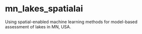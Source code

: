 # mn_lakes_spatialai
Using spatial-enabled machine learning methods for model-based assessment of lakes in MN, USA.
